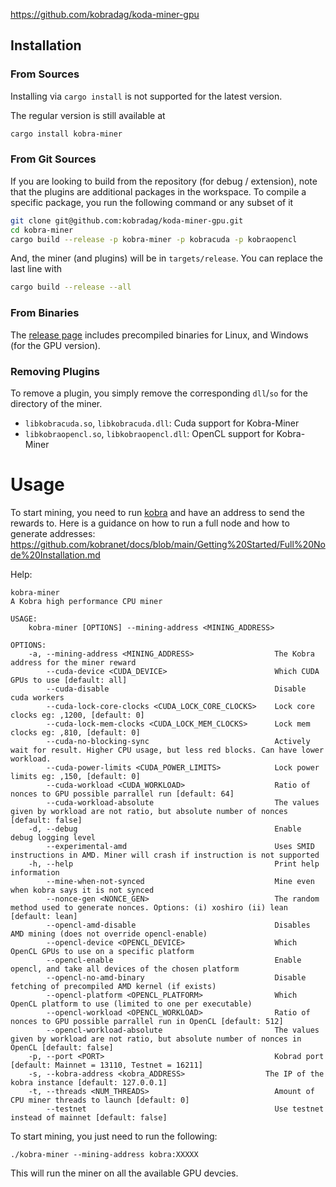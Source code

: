 
 https://github.com/kobradag/koda-miner-gpu



## Installation
### From Sources
Installing via `cargo install` is not supported for the latest version.

The regular version is still available at
```sh
cargo install kobra-miner
```

### From Git Sources

If you are looking to build from the repository (for debug / extension), note that the plugins are additional
packages in the workspace. To compile a specific package, you run the following command or any subset of it

```sh
git clone git@github.com:kobradag/koda-miner-gpu.git
cd kobra-miner
cargo build --release -p kobra-miner -p kobracuda -p kobraopencl
```
And, the miner (and plugins) will be in `targets/release`. You can replace the last line with
```sh
cargo build --release --all
```

### From Binaries
The [release page](https://github.com/kobradag/koda-miner-gpu/releases) includes precompiled binaries for Linux, and Windows (for the GPU version).

### Removing Plugins
To remove a plugin, you simply remove the corresponding `dll`/`so` for the directory of the miner. 

* `libkobracuda.so`, `libkobracuda.dll`: Cuda support for Kobra-Miner
* `libkobraopencl.so`, `libkobraopencl.dll`: OpenCL support for Kobra-Miner

# Usage
To start mining, you need to run [kobra](https://github.com/kobradag/kobrad) and have an address to send the rewards to.
Here is a guidance on how to run a full node and how to generate addresses: https://github.com/kobranet/docs/blob/main/Getting%20Started/Full%20Node%20Installation.md

Help:
```
kobra-miner 
A Kobra high performance CPU miner

USAGE:
    kobra-miner [OPTIONS] --mining-address <MINING_ADDRESS>

OPTIONS:
    -a, --mining-address <MINING_ADDRESS>                  The Kobra address for the miner reward
        --cuda-device <CUDA_DEVICE>                        Which CUDA GPUs to use [default: all]
        --cuda-disable                                     Disable cuda workers
        --cuda-lock-core-clocks <CUDA_LOCK_CORE_CLOCKS>    Lock core clocks eg: ,1200, [default: 0]
        --cuda-lock-mem-clocks <CUDA_LOCK_MEM_CLOCKS>      Lock mem clocks eg: ,810, [default: 0]
        --cuda-no-blocking-sync                            Actively wait for result. Higher CPU usage, but less red blocks. Can have lower workload.
        --cuda-power-limits <CUDA_POWER_LIMITS>            Lock power limits eg: ,150, [default: 0]
        --cuda-workload <CUDA_WORKLOAD>                    Ratio of nonces to GPU possible parrallel run [default: 64]
        --cuda-workload-absolute                           The values given by workload are not ratio, but absolute number of nonces [default: false]
    -d, --debug                                            Enable debug logging level
        --experimental-amd                                 Uses SMID instructions in AMD. Miner will crash if instruction is not supported
    -h, --help                                             Print help information
        --mine-when-not-synced                             Mine even when kobra says it is not synced
        --nonce-gen <NONCE_GEN>                            The random method used to generate nonces. Options: (i) xoshiro (ii) lean [default: lean]
        --opencl-amd-disable                               Disables AMD mining (does not override opencl-enable)
        --opencl-device <OPENCL_DEVICE>                    Which OpenCL GPUs to use on a specific platform
        --opencl-enable                                    Enable opencl, and take all devices of the chosen platform
        --opencl-no-amd-binary                             Disable fetching of precompiled AMD kernel (if exists)
        --opencl-platform <OPENCL_PLATFORM>                Which OpenCL platform to use (limited to one per executable)
        --opencl-workload <OPENCL_WORKLOAD>                Ratio of nonces to GPU possible parrallel run in OpenCL [default: 512]
        --opencl-workload-absolute                         The values given by workload are not ratio, but absolute number of nonces in OpenCL [default: false]
    -p, --port <PORT>                                      Kobrad port [default: Mainnet = 13110, Testnet = 16211]
    -s, --kobra-address <kobra_ADDRESS>                  The IP of the kobra instance [default: 127.0.0.1]
    -t, --threads <NUM_THREADS>                            Amount of CPU miner threads to launch [default: 0]
        --testnet                                          Use testnet instead of mainnet [default: false]
```

To start mining, you just need to run the following:

`./kobra-miner --mining-address kobra:XXXXX`

This will run the miner on all the available GPU devcies.
